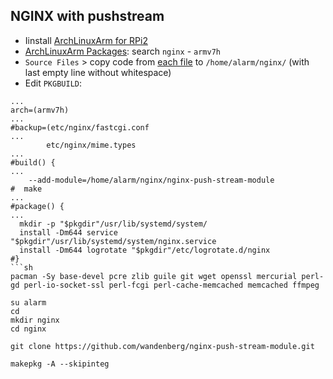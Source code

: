 NGINX with pushstream
---

- Iinstall [ArchLinuxArm for RPi2](https://github.com/rern/RuneAudio/tree/master/ArchLinuxArm)
- [ArchLinuxArm Packages](https://archlinuxarm.org/packages): search `nginx` - `armv7h`  
- `Source Files` > copy code from [each file](https://archlinuxarm.org/packages/armv7h/transmission-cli/files) to `/home/alarm/nginx/` (with last empty line without whitespace)  
- Edit `PKGBUILD`:
```
...
arch=(armv7h)
...
#backup=(etc/nginx/fastcgi.conf
...
        etc/nginx/mime.types
...
#build() {
...
    --add-module=/home/alarm/nginx/nginx-push-stream-module
#  make
...
#package() {
...
  mkdir -p "$pkgdir"/usr/lib/systemd/system/
  install -Dm644 service "$pkgdir"/usr/lib/systemd/system/nginx.service
  install -Dm644 logrotate "$pkgdir"/etc/logrotate.d/nginx
#}
```sh
pacman -Sy base-devel pcre zlib guile git wget openssl mercurial perl-gd perl-io-socket-ssl perl-fcgi perl-cache-memcached memcached ffmpeg

su alarm
cd
mkdir nginx
cd nginx

git clone https://github.com/wandenberg/nginx-push-stream-module.git

makepkg -A --skipinteg
```
